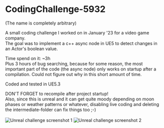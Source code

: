 # CodingChallenge-5932
(The name is completely arbitrary)

A small coding challenge I worked on in January '23 for a video game company.\
The goal was to implement a c++ async node in UE5 to detect changes in an Actor's boolean value.

Time spend on it: ~3h\
Plus 3 hours of bug searching, because for some reason, the most important part of the code (the async node) only works on startup after a compilation. Could not figure out why in this short amount of time.

Coded and tested in UE5.3

DON'T FORGET to recompile after project startup!\
Also, since this is unreal and it can get quite moody depending on moon phases or weather patterns or whatever, disabling live coding and deleting the intermediate-folder can fix things too ;-)\
\
![Unreal challenge screenshot 1](https://notenoughsleep.eu/files/challenge-screen1.jpg)
![Unreal challenge screenshot 2](https://notenoughsleep.eu/files/challenge-screen2.jpg)
